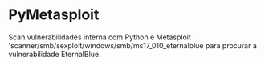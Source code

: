 # PyMetasploit
Scan vulnerabilidades interna com Python e Metasploit
'scanner/smb/sexploit/windows/smb/ms17_010_eternalblue para procurar a vulnerabilidade EternalBlue.
